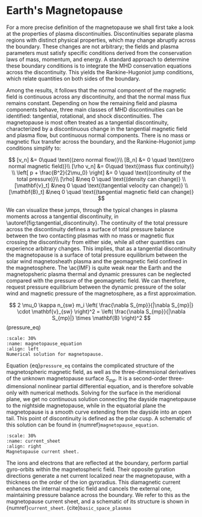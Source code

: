 
# Earth's Magnetopause

For a more precise definition of the magnetopause we shall first take a look at the properties of plasma discontinuities. Discontinuities separate plasma regions with distinct physical properties, which may change abruptly across the boundary. These changes are not arbitrary; the fields and plasma parameters must satisfy specific conditions derived from the conservation laws of mass, momentum, and energy. A standard approach to determine these boundary conditions is to integrate the MHD conservation equations across the discontinuity. This yields the Rankine-Hugoniot jump conditions, which relate quantities on both sides of the boundary.

Among the results, it follows that the normal component of the magnetic field is continuous across any discontinuity, and that the normal mass flux remains constant. Depending on how the remaining field and plasma components behave, three main classes of MHD discontinuities can be identified: tangential, rotational, and shock discontinuities. The magnetopause is most often treated as a tangential discontinuity, characterized by a discontinuous change in the tangential magnetic field and plasma flow, but continuous normal components. There is no mass or magnetic flux transfer across the boundary, and the Rankine-Hugoniot jump conditions simplify to:

$$
[v_n] &= 0\quad \text{(zero normal flow)}\\
[B_n] &= 0 \quad \text{(zero normal magnetic field)}\\
[\rho v_n] &= 0\quad \text{(mass flux continuity)} \\
\left[ p + \frac{B^2}{2\mu_0} \right] &= 0 \quad \text{(continuity of the total pressure)}\\
[\rho] &\neq 0 \quad \text{(density can change)} \\
[\mathbf{v}_t] &\neq 0 \quad \text{(tangential velocity can change)} \\
[\mathbf{B}_t] &\neq 0 \quad \text{(tangential magnetic field can change)}
$$

We can visualize these jumps, through the typical changes in plasma moments across a tangential discontinuity, in \autoref{fig:tangential_discontinuity}. The continuity of the total pressure across the discontinuity defines a surface of total pressure balance between the two contacting plasmas with no mass or magnetic flux crossing the discontinuity from either side, while all other quantities can experience arbitrary changes. This implies, that as a tangential discontinuity the magnetopause is a surface of total pressure equilibrium between the solar wind magnetosheath plasma and the geomagnetic field confined in the magnetosphere. The \ac{IMF} is quite weak near the Earth and the magnetopsheric plasma thermal and dynamic pressures can be neglected compared with the pressure of the geomagnetic field. We can therefore, request pressure equilibrium between the dynamic pressure of the solar wind and magnetic pressure of the magnetosphere, as a first approximation.

$$
    2 \mu_0 \kappa n_{sw} m_i \left( \frac{\nabla S_{mp}}{|\nabla S_{mp}|} \cdot \mathbf{v}_{sw} \right)^2 
= \left( \frac{\nabla S_{mp}}{|\nabla S_{mp}|} \times \mathbf{B} \right)^2
$$(pressure_eq)


```{figure} ./images/pressure_eq.png
:scale: 30%
:name: magnetopause_equation
:align: left
Numerical solution for magnetopause.
```

Equation {eq}`pressure_eq` contains the complicated structure of the magnetospheric magnetic field, as well as the three-dimensional derivatives of the unknown magnetopause surface $S_{mp}$. It is a second-order three-dimensional nonlinear partial differential equation, and is therefore solvable only with numerical methods. Solving for the surface in the meridional plane, we get no continuous solution connecting the dayside magnetopause to the nightside magnetopause, while in the equatorial plane the magnetopause is a smooth curve extending from the dayside into
an open tail. This point of discontinuity is defined as the polar cusp. A schematic of this solution can be found in {numref}`magnetopause_equation`.



```{figure} ./images/current_sheet.png
:scale: 30%
:name: current_sheet
:align: right
Magnetopause current sheet.
```


The ions and electrons that are reflected at the boundary, perform partial gyro-orbits within the magnetospheric field. Their opposite gyration directions generate a net current localized near the magnetopause, with a thickness on the order of the ion gyroradius. This diamagnetic current enhances the internal magnetic field and cancels the external one, maintaining pressure balance across the boundary. We refer to this as the magnetopause current sheet, and a schematic of its structure is shown in {numref}`current_sheet`. {cite}`basic_space_plasmas`
